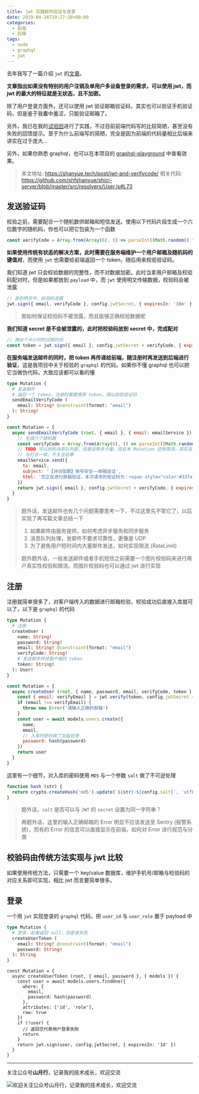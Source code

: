 ```yaml
---
title: jwt 实践邮件验证与登录
date: 2019-04-26T19:27:38+08:00
categories:
  - 前端
  - 后端
tags:
  - node
  - graphql
  - jwt
---
```


去年我写了一篇介绍 `jwt` 的[文章](https://shanyue.tech/post/jwt-guide/readme/)。

**文章指出如果没有特别的用户注销及单用户多设备登录的需求，可以使用 jwt，而 jwt 的最大的特征就是无状态，且不加密。** 

除了用户登录方面外，还可以使用 jwt 验证邮箱验证码，其实也可以验证手机验证码，但是鉴于我囊中羞涩，只能验证邮箱了。

另外，我已在我的[试验田](https://shanyue.tech/login)进行了实践，不过目前前端代码写的比较简陋，甚至没有失败的回馈提示。至于为什么前端写的简陋，完全是因为前端的代码量相比后端来讲实在过于庞大...

另外，如果你熟悉 graphql，也可以在本项目的 [graphql-playground](https://graphql.xiange.tech/playground) 中查看效果。

<!--more-->

> 本文地址: <https://shanyue.tech/post/jwt-and-verifycode/>
> 相关代码: <https://github.com/shfshanyue/shici-server/blob/master/src/resolvers/User.js#L73>

## 发送验证码

校验之前，需要配合一个随机数供邮箱和短信发送。使用以下代码片段生成一个六位数字的随机码，你也可以把它包装为一个函数

``` javascript
const verifyCode = Array.from(Array(6), () => parseInt((Math.random() * 10))).join('')
```

**如果使用传统有状态的解决方案，此时需要在服务端维护一个用户邮箱及随机码的键值对**，而使用 `jwt` 也需要给前端返回一个 token，随后用来校验验证码。

我们知道 jwt 只会校验数据的完整性，而不对数据加密。此时当拿用户邮箱及校验码配对时，但是如果都放到 `payload` 中，而 `jwt` 使用明文传输数据，校验码会被泄露

``` javascript
// 放到明文中，校验码泄露
jwt.sign({ email, verifyCode }, config.jwtSecret, { expiresIn: '30m' })
```

> 那如何保证校验码不被泄露，而且能够正确校验数据呢

**我们知道 secret 是不会被泄露的，此时把校验码放到 secret 中，完成配对**

``` javascript
// 再给个半小时的过期时间
const token = jwt.sign({ email }, config.jwtSecret + verifyCode, { expiresIn: '30m' })
```

**在服务端发送邮件的同时，把 token 再传递给前端，随注册时再发送到后端进行验证**，这是我项目中关于校验的 `graphql` 的代码。如果你不懂 graphql 也可以把它当做伪代码，大致应该都可以看的懂

``` graphql
type Mutation {
  # 发送邮件
  # 返回一个 token，注册时需要携带 token，用以校验验证码
  sendEmailVerifyCode (
    email: String! @constraint(format: "email")
  ): String!
}
```

``` javascript
const Mutation = {
  async sendEmailVerifyCode (root, { email }, { email: emailService }) {
    // 生成六个随机数
    const verifyCode = Array.from(Array(6), () => parseInt((Math.random() * 10))).join('')
    // TODO 可以放到消息队列里，但是没有多少量，而且本 Mutation 还有限流，其实目前没啥必要...
    // 与打点一样，不关注结果
    emailService.send({
      to: email, 
      subject: '【诗词弦歌】账号安全——邮箱验证',
      html: `您正在进行邮箱验证，本次请求的验证码为：<span style="color:#337ab7">${verifyCode}</span>（为了保证您帐号的安全性，请在30分钟内完成验证）\n\n诗词弦歌团队`
    })
    return jwt.sign({ email }, config.jwtSecret + verifyCode, { expiresIn: '30m' })
  }
}
```

> 题外话，发送邮件也有几个问题需要思考一下，不过这里先不管它了，以后实现了再写篇文章总结一下
>
> 1. 如果邮件由服务提供，如何考虑异步服务和同步服务
> 1. 消息队列处理，发邮件不要求可靠性，更像是 UDP
> 1. 为了避免用户短时间内大量邮件发送，如何实现限流 (RateLimit)
>
> 题外题外话，一般发送邮件或者手机短信之前需要一个图片校验码来进行用户真实性校验和限流。而图片校验码也可以通过 jwt 进行实现

## 注册

注册就简单很多了，对客户端传入的数据进行邮箱检验，校验成功后直接入库就可以了，以下是 `graphql` 的代码

``` graphql
type Mutation {
  # 注册
  createUser (
    name: String!
    password: String!
    email: String! @constraint(format: "email")
    verifyCode: String!
    # 发送邮件传给客户端的 token
    token: String!
  ): User!
}
```

``` javascript
const Mutation = {
  async createUser (root, { name, password, email, verifyCode, token }, { models }) {
    const { email: verifyEmail } = jwt.verify(token, config.jwtSecret + verifyCode)
    if (email !== verifyEmail) {
      throw new Error('请输入正确的邮箱') 
    }
    const user = await models.users.create({
      name,
      email,
      // 入库时密码做了加盐处理
      password: hash(password)
    })
    return user
  }
}
```

这里有一个细节，对入库的密码使用 `MD5` 与一个参数 `salt` 做了不可逆处理

``` javascript
function hash (str) {
  return crypto.createHash('md5').update(`${str}-${config.salt}`, 'utf8').digest('hex')
}
```

> 题外话，`salt` 是否可以与 `JWT` 的 `secret` 设置为同一字符串？

> 再题外话，这里的输入正确邮箱的 Error 明显不应该发送至 Sentry (报警系统)，而有的 Error 的信息可以直接显示在前端，如何对 Error 进行规范与分类

## 校验码由传统方法实现与 jwt 比较

如果使用传统方法，只需要一个 key/value 数据库，维护手机号/邮箱与检验码的对应关系即可实现，相比 jwt 而言要简单很多。

## 登录

一个用 `jwt` 实现登录的 `graphql` 代码，把 `user_id` 与 `user_role` 置于 payload 中

``` graphql
type Mutation {
  # 登录，如果返回 null，则登录失败
  createUserToken (
    email: String! @constraint(format: "email")
    password: String!
  ): String
}
```

```
const Mutation = {
  async createUserToken (root, { email, password }, { models }) {
    const user = await models.users.findOne({
      where: {
        email,
        password: hash(password)
      },
      attributes: ['id', 'role'],
      raw: true
    })
    if (!user) {
      // 返回空代表用户登录失败
      return
    }
    return jwt.sign(user, config.jwtSecret, { expiresIn: '1d' })
  }
}
```

<hr/>

关注公众号**山月行**，记录我的技术成长，欢迎交流

![欢迎关注公众号山月行，记录我的技术成长，欢迎交流](https://user-gold-cdn.xitu.io/2019/4/12/16a0f3f9a9376aff?w=258&h=258&f=jpeg&s=27530)
